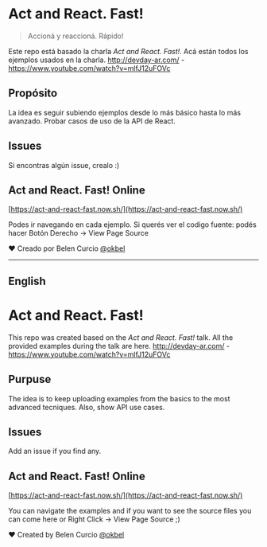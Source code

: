 # Act and React. Fast!
> Accioná y reaccioná. Rápido!

Este repo está basado la charla *Act and React. Fast!*. Acá están todos los ejemplos usados en la charla.
http://devday-ar.com/ - https://www.youtube.com/watch?v=mlfJ12uFOVc


## Propósito
La idea es seguir subiendo ejemplos desde lo más básico hasta lo más avanzado. Probar casos de uso de la API de React.


## Issues
Si encontras algún issue, crealo :)


## Act and React. Fast! Online

[https://act-and-react-fast.now.sh/](https://act-and-react-fast.now.sh/)

Podes ir navegando en cada ejemplo. Si querés ver el codigo fuente: podés hacer Botón Derecho -> View Page Source

❤️ Creado por Belen Curcio [@okbel](http://twitter.com/okbel)

----------
## English

# Act and React. Fast!

This repo was created based on the *Act and React. Fast!* talk. All the provided examples during the talk are here.
http://devday-ar.com/ - https://www.youtube.com/watch?v=mlfJ12uFOVc

## Purpuse
The idea is to keep uploading examples from the basics to the most advanced tecniques. Also, show API use cases.


## Issues
Add an issue if you find any.


## Act and React. Fast! Online

[https://act-and-react-fast.now.sh/](https://act-and-react-fast.now.sh/)

You can navigate the examples and if you want to see the source files you can come here or Right Click -> View Page Source ;)


❤️ Created by Belen Curcio [@okbel](http://twitter.com/okbel)




